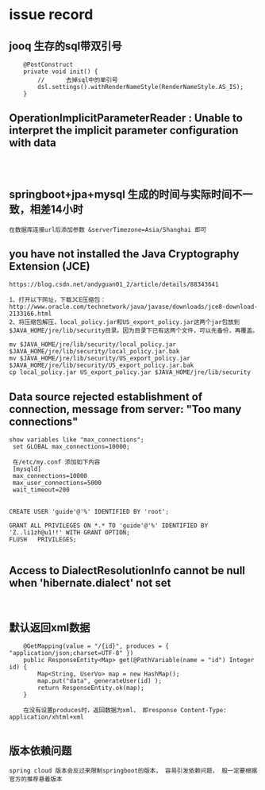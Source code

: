 # issue record


## jooq 生存的sql带双引号
```
    @PostConstruct
    private void init() {
        //		去掉sql中的单引号
        dsl.settings().withRenderNameStyle(RenderNameStyle.AS_IS);
    }
```


## OperationImplicitParameterReader : Unable to interpret the implicit parameter configuration with data
```



```

## springboot+jpa+mysql 生成的时间与实际时间不一致，相差14小时
```
在数据库连接url后添加参数 &serverTimezone=Asia/Shanghai 即可

```
## you have not installed the Java Cryptography Extension (JCE)
```hql
https://blog.csdn.net/andyguan01_2/article/details/88343641

1、打开以下网址，下载JCE压缩包：
http://www.oracle.com/technetwork/java/javase/downloads/jce8-download-2133166.html
2、将压缩包解压，local_policy.jar和US_export_policy.jar这两个jar包放到$JAVA_HOME/jre/lib/security目录。因为目录下已有这两个文件，可以先备份，再覆盖。

mv $JAVA_HOME/jre/lib/security/local_policy.jar $JAVA_HOME/jre/lib/security/local_policy.jar.bak
mv $JAVA_HOME/jre/lib/security/US_export_policy.jar $JAVA_HOME/jre/lib/security/US_export_policy.jar.bak
cp local_policy.jar US_export_policy.jar $JAVA_HOME/jre/lib/security
```

## Data source rejected establishment of connection,  message from server: "Too many connections"
```
show variables like "max_connections"; 
 set GLOBAL max_connections=10000;
 
 在/etc/my.conf 添加如下内容
 [mysqld]
 max_connections=10000
 max_user_connections=5000
 wait_timeout=200

```
## 
```
CREATE USER 'guide'@'%' IDENTIFIED BY 'root';

GRANT ALL PRIVILEGES ON *.* TO 'guide'@'%' IDENTIFIED BY 'Z..li1zh@u1!!' WITH GRANT OPTION;
FLUSH   PRIVILEGES;


```





## Access to DialectResolutionInfo cannot be null when 'hibernate.dialect' not set
```


```



## 默认返回xml数据
```
    @GetMapping(value = "/{id}", produces = { "application/json;charset=UTF-8" })
    public ResponseEntity<Map> get(@PathVariable(name = "id") Integer id) {
        Map<String, UserVo> map = new HashMap();
        map.put("data", generateUser(id) );
        return ResponseEntity.ok(map);
    }
    
    在没有设置produces时，返回数据为xml， 即response Content-Type: application/xhtml+xml


```

##  版本依赖问题
```
spring cloud 版本会反过来限制springboot的版本， 容易引发依赖问题， 股一定要根据官方的推荐悬着版本
```




